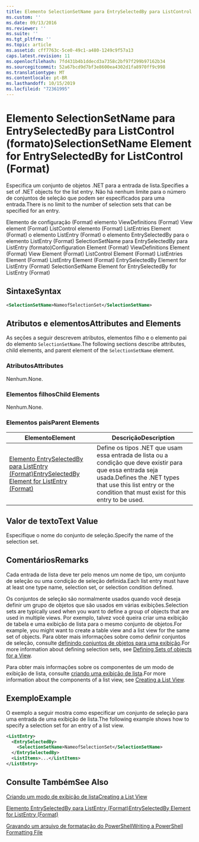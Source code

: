 ```yaml
---
title: Elemento SelectionSetName para EntrySelectedBy para ListControl (Format) | Microsoft Docs
ms.custom: ''
ms.date: 09/13/2016
ms.reviewer: ''
ms.suite: ''
ms.tgt_pltfrm: ''
ms.topic: article
ms.assetid: cff7763c-5ce0-49c1-a480-1249c9f57a13
caps.latest.revision: 11
ms.openlocfilehash: 7fd431b4b1ddecd3a7358c2bf97f299b97162b34
ms.sourcegitcommit: 52a67bcd9d7bf3e8600ea4302d1fa8970ff9c998
ms.translationtype: MT
ms.contentlocale: pt-BR
ms.lasthandoff: 10/15/2019
ms.locfileid: "72361995"
---
```

# <a name="selectionsetname-element-for-entryselectedby-for-listcontrol-format"></a><span data-ttu-id="c4929-102">Elemento SelectionSetName para EntrySelectedBy para ListControl (formato)</span><span class="sxs-lookup"><span data-stu-id="c4929-102">SelectionSetName Element for EntrySelectedBy for ListControl (Format)</span></span>

<span data-ttu-id="c4929-103">Especifica um conjunto de objetos .NET para a entrada de lista.</span><span class="sxs-lookup"><span data-stu-id="c4929-103">Specifies a set of .NET objects for the list entry.</span></span> <span data-ttu-id="c4929-104">Não há nenhum limite para o número de conjuntos de seleção que podem ser especificados para uma entrada.</span><span class="sxs-lookup"><span data-stu-id="c4929-104">There is no limit to the number of selection sets that can be specified for an entry.</span></span>

<span data-ttu-id="c4929-105">Elemento de configuração (Format) elemento ViewDefinitions (Format) View element (Format) ListControl elemento (Format) ListEntries Element (Format) o elemento ListEntry (Format) o elemento EntrySelectedBy para o elemento ListEntry (Format) SelectionSetName para EntrySelectedBy para ListEntry (formato)</span><span class="sxs-lookup"><span data-stu-id="c4929-105">Configuration Element (Format) ViewDefinitions Element (Format) View Element (Format) ListControl Element (Format) ListEntries Element (Format) ListEntry Element (Format) EntrySelectedBy Element for ListEntry (Format) SelectionSetName Element for EntrySelectedBy for ListEntry (Format)</span></span>

## <a name="syntax"></a><span data-ttu-id="c4929-106">Sintaxe</span><span class="sxs-lookup"><span data-stu-id="c4929-106">Syntax</span></span>

```xml
<SelectionSetName>NameofSelectionSet</SelectionSetName>
```

## <a name="attributes-and-elements"></a><span data-ttu-id="c4929-107">Atributos e elementos</span><span class="sxs-lookup"><span data-stu-id="c4929-107">Attributes and Elements</span></span>

<span data-ttu-id="c4929-108">As seções a seguir descrevem atributos, elementos filho e o elemento pai do elemento `SelectionSetName`.</span><span class="sxs-lookup"><span data-stu-id="c4929-108">The following sections describe attributes, child elements, and parent element of the `SelectionSetName` element.</span></span>

### <a name="attributes"></a><span data-ttu-id="c4929-109">Atributos</span><span class="sxs-lookup"><span data-stu-id="c4929-109">Attributes</span></span>

<span data-ttu-id="c4929-110">Nenhum.</span><span class="sxs-lookup"><span data-stu-id="c4929-110">None.</span></span>

### <a name="child-elements"></a><span data-ttu-id="c4929-111">Elementos filhos</span><span class="sxs-lookup"><span data-stu-id="c4929-111">Child Elements</span></span>

<span data-ttu-id="c4929-112">Nenhum.</span><span class="sxs-lookup"><span data-stu-id="c4929-112">None.</span></span>

### <a name="parent-elements"></a><span data-ttu-id="c4929-113">Elementos pais</span><span class="sxs-lookup"><span data-stu-id="c4929-113">Parent Elements</span></span>

|<span data-ttu-id="c4929-114">Elemento</span><span class="sxs-lookup"><span data-stu-id="c4929-114">Element</span></span>|<span data-ttu-id="c4929-115">Descrição</span><span class="sxs-lookup"><span data-stu-id="c4929-115">Description</span></span>|
|-------------|-----------------|
|[<span data-ttu-id="c4929-116">Elemento EntrySelectedBy para ListEntry (Format)</span><span class="sxs-lookup"><span data-stu-id="c4929-116">EntrySelectedBy Element for ListEntry (Format)</span></span>](./entryselectedby-element-for-listentry-for-listcontrol-format.md)|<span data-ttu-id="c4929-117">Define os tipos .NET que usam essa entrada de lista ou a condição que deve existir para que essa entrada seja usada.</span><span class="sxs-lookup"><span data-stu-id="c4929-117">Defines the .NET types that use this list entry or the condition that must exist for this entry to be used.</span></span>|

## <a name="text-value"></a><span data-ttu-id="c4929-118">Valor de texto</span><span class="sxs-lookup"><span data-stu-id="c4929-118">Text Value</span></span>

<span data-ttu-id="c4929-119">Especifique o nome do conjunto de seleção.</span><span class="sxs-lookup"><span data-stu-id="c4929-119">Specify the name of the selection set.</span></span>

## <a name="remarks"></a><span data-ttu-id="c4929-120">Comentários</span><span class="sxs-lookup"><span data-stu-id="c4929-120">Remarks</span></span>

<span data-ttu-id="c4929-121">Cada entrada de lista deve ter pelo menos um nome de tipo, um conjunto de seleção ou uma condição de seleção definida.</span><span class="sxs-lookup"><span data-stu-id="c4929-121">Each list entry must have at least one type name, selection set, or selection condition defined.</span></span>

<span data-ttu-id="c4929-122">Os conjuntos de seleção são normalmente usados quando você deseja definir um grupo de objetos que são usados em várias exibições.</span><span class="sxs-lookup"><span data-stu-id="c4929-122">Selection sets are typically used when you want to define a group of objects that are used in multiple views.</span></span> <span data-ttu-id="c4929-123">Por exemplo, talvez você queira criar uma exibição de tabela e uma exibição de lista para o mesmo conjunto de objetos.</span><span class="sxs-lookup"><span data-stu-id="c4929-123">For example, you might want to create a table view and a list view for the same set of objects.</span></span> <span data-ttu-id="c4929-124">Para obter mais informações sobre como definir conjuntos de seleção, consulte [definindo conjuntos de objetos para uma exibição](./defining-selection-sets.md).</span><span class="sxs-lookup"><span data-stu-id="c4929-124">For more information about defining selection sets, see [Defining Sets of objects for a View](./defining-selection-sets.md).</span></span>

<span data-ttu-id="c4929-125">Para obter mais informações sobre os componentes de um modo de exibição de lista, consulte [criando uma exibição de lista](./creating-a-list-view.md).</span><span class="sxs-lookup"><span data-stu-id="c4929-125">For more information about the components of a list view, see [Creating a List View](./creating-a-list-view.md).</span></span>

## <a name="example"></a><span data-ttu-id="c4929-126">Exemplo</span><span class="sxs-lookup"><span data-stu-id="c4929-126">Example</span></span>

<span data-ttu-id="c4929-127">O exemplo a seguir mostra como especificar um conjunto de seleção para uma entrada de uma exibição de lista.</span><span class="sxs-lookup"><span data-stu-id="c4929-127">The following example shows how to specify a selection set for an entry of a list view.</span></span>

```xml
<ListEntry>
  <EntrySelectedBy>
    <SelectionSetName>NameofSelectionSet</SelectionSetName>
  </EntrySelectedBy>
  <ListItems>...</ListItems>
</ListEntry>
```

## <a name="see-also"></a><span data-ttu-id="c4929-128">Consulte Também</span><span class="sxs-lookup"><span data-stu-id="c4929-128">See Also</span></span>

[<span data-ttu-id="c4929-129">Criando um modo de exibição de lista</span><span class="sxs-lookup"><span data-stu-id="c4929-129">Creating a List View</span></span>](./creating-a-list-view.md)

[<span data-ttu-id="c4929-130">Elemento EntrySelectedBy para ListEntry (Format)</span><span class="sxs-lookup"><span data-stu-id="c4929-130">EntrySelectedBy Element for ListEntry (Format)</span></span>](./entryselectedby-element-for-listentry-for-listcontrol-format.md)

[<span data-ttu-id="c4929-131">Gravando um arquivo de formatação do PowerShell</span><span class="sxs-lookup"><span data-stu-id="c4929-131">Writing a PowerShell Formatting File</span></span>](./writing-a-powershell-formatting-file.md)
